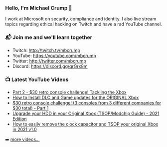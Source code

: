 ### Hello, I'm Michael Crump 👋

I work at Microsoft on security, compliance and identity. I also live stream topics regarding ethical hacking on Twitch and have a rad YouTube channel. 

### 📬 Join me and we'll learn together

- Twitch: http://twitch.tv/mbcrump
- YouTube: https://youtube.com/mbcrump
- Twitter: http://twitter.com/mbcrump
- Discord: https://discord.gg/qrGrx8m

### 📺 Latest YouTube Videos

<!-- YOUTUBE:START -->
- [Part 2 - $30 retro console challenge! Tackling the Xbox](https://www.youtube.com/watch?v=4VGWguRfKnQ)
- [How to Install DLC and Game updates for the ORIGINAL Xbox](https://www.youtube.com/watch?v=RNqA4UOodik)
- [$30 retro console challenge! &lpar;3 consoles from 3 different companies for $30 total&rpar; - Part 1](https://www.youtube.com/watch?v=CM39LrQmA2Y)
- [Upgrade your HDD in your Original Xbox &lpar;TSOP/Modchip Guide&rpar; - 2021 Edition](https://www.youtube.com/watch?v=lHvo6Q4MasY)
- [How to easily remove the clock capacitor and TSOP your original Xbox in 2021 v1.0](https://www.youtube.com/watch?v=h8dzl9u4ne4)
<!-- YOUTUBE:END -->

➡️ [more videos...](https://youtube.com/mbcrump)

